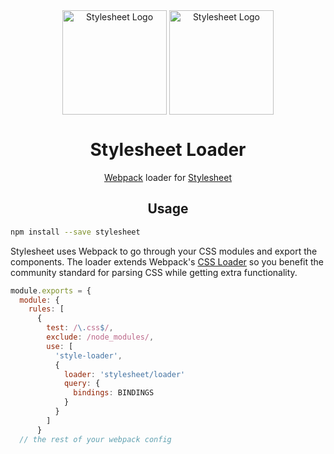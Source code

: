 <div align="center" href="">
    <img height="167" src="https://cdn.rawgit.com/500tech/stylesheet/master/assets/stylesheet.svg" alt="Stylesheet Logo" align="center" />
    <img width="167" src="https://cdn.rawgit.com/500tech/stylesheet/master/assets/webpack.svg" alt="Stylesheet Logo" align="center" />
<h1>Stylesheet Loader</h1>
<p><a href="https://webpack.js.org">Webpack</a> loader for <a href="https://github.com/500tech/stylesheet">Stylesheet</a></p>
</div>

<h2 align="center">Usage</h2>

```bash
npm install --save stylesheet
```

Stylesheet uses Webpack to go through your CSS modules and export the components. The loader extends Webpack's [CSS Loader] so you benefit the community standard for parsing CSS while getting extra functionality.

```JavaScript
module.exports = {
  module: {
    rules: [
      {
        test: /\.css$/,
        exclude: /node_modules/,
        use: [
          'style-loader',
          {
            loader: 'stylesheet/loader'
            query: {
              bindings: BINDINGS
            }
          }
        ]
      }
  // the rest of your webpack config
```
[CSS Loader]: (https://github.com/webpack-contrib/css-loader)
